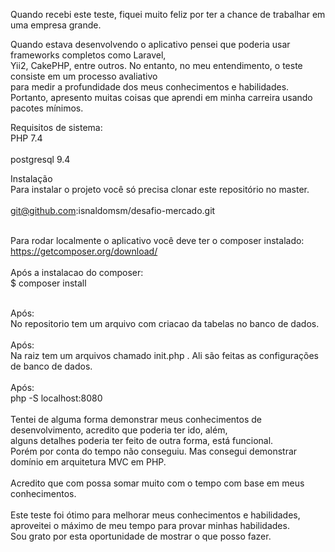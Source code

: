 Quando recebi este teste, fiquei muito feliz por ter a chance de trabalhar em uma empresa grande.<br>


Quando estava desenvolvendo o aplicativo pensei que poderia usar frameworks completos como Laravel, <br>
Yii2, CakePHP, entre outros. No entanto, no meu entendimento, o teste consiste em um processo avaliativo <br>
para medir a profundidade dos meus conhecimentos e habilidades. Portanto, apresento muitas coisas que aprendi em minha carreira usando pacotes mínimos.<br>

Requisitos de sistema:<br>
PHP 7.4<br><br>
postgresql 9.4<br>


Instalação<br>
Para instalar o projeto você só precisa clonar este repositório no master.<br>
<br>
git@github.com:isnaldomsm/desafio-mercado.git<br>
<br>

Para rodar localmente o aplicativo você deve ter o composer instalado: https://getcomposer.org/download/<br>
<br>
Após a instalacao do composer: <br>
$ composer install<br>

<br>
Após:<br>
No repositorio tem um arquivo com criacao da tabelas no banco de dados.<br>
<br>
Após:<br>
Na raiz tem um arquivos chamado init.php . Ali são feitas as configurações de banco de dados.<br>
<br>
Após:<br>
php -S localhost:8080 <br>
<br>
Tentei de alguma forma demonstrar meus conhecimentos de desenvolvimento, acredito que poderia ter ido, além, <br>
alguns detalhes poderia ter feito de outra forma, está funcional.<br>
Porém por conta do tempo não conseguiu. Mas consegui demonstrar domínio em arquitetura MVC em PHP.<br>
<br>
Acredito que com possa somar muito com o tempo com base em meus conhecimentos.<br>
<br>
Este teste foi ótimo para melhorar meus conhecimentos e habilidades, aproveitei o máximo de meu tempo para provar minhas habilidades. <br>
Sou grato  por esta oportunidade de mostrar o que posso fazer.<br>
